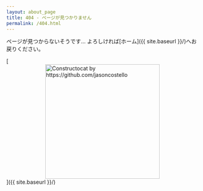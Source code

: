 ```yaml
---
layout: about_page
title: 404 - ページが見つかりません
permalink: /404.html
---
```


ページが見つからないそうです... よろしければ[ホーム]({{ site.baseurl }}/)へお戻りください。 

[<img src="{{ site.baseurl }}/images/404.jpg" alt="Constructocat by https://github.com/jasoncostello" style="width: 300px; display: block; margin: auto;"/>]({{ site.baseurl }}/)

